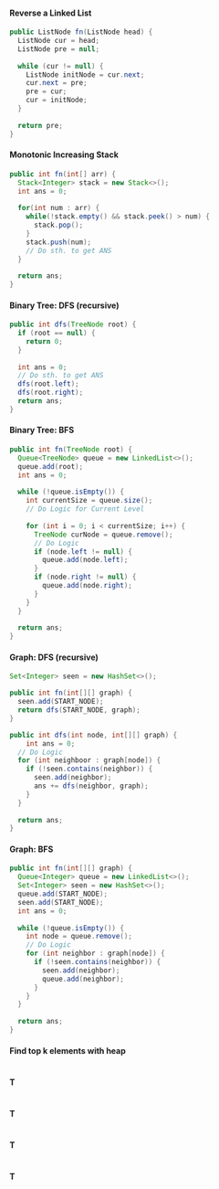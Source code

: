#### Reverse a Linked List

```java
public ListNode fn(ListNode head) {
  ListNode cur = head;
  ListNode pre = null;
  
  while (cur != null) {
    ListNode initNode = cur.next;
    cur.next = pre;
    pre = cur;
    cur = initNode;
  }
  
  return pre;
}
```

#### Monotonic Increasing Stack

```java
public int fn(int[] arr) {
  Stack<Integer> stack = new Stack<>();
  int ans = 0;
  
  for(int num : arr) {
    while(!stack.empty() && stack.peek() > num) {
      stack.pop();
    }
    stack.push(num);
    // Do sth. to get ANS
  }
  
  return ans;
}
```

#### Binary Tree: DFS (recursive)

```java
public int dfs(TreeNode root) {
  if (root == null) {
    return 0;
  }
  
  int ans = 0;
  // Do sth. to get ANS
  dfs(root.left);
  dfs(root.right);
  return ans;
}
```

#### Binary Tree: BFS

```java
public int fn(TreeNode root) {
  Queue<TreeNode> queue = new LinkedList<>();
  queue.add(root);
  int ans = 0;
  
  while (!queue.isEmpty()) {
    int currentSize = queue.size();
    // Do Logic for Current Level
    
    for (int i = 0; i < currentSize; i++) {
      TreeNode curNode = queue.remove();
      // Do Logic
      if (node.left != null) {
        queue.add(node.left);
      }
      if (node.right != null) {
        queue.add(node.right);
      }
    }
  }
  
  return ans;
}
```

#### Graph: DFS (recursive)

```java
Set<Integer> seen = new HashSet<>();

public int fn(int[][] graph) {
  seen.add(START_NODE);
  return dfs(START_NODE, graph);
}

public int dfs(int node, int[][] graph) {
	int ans = 0;
  // Do Logic
  for (int neighboor : graph[node]) {
    if (!seen.contains(neighbor)) {
      seen.add(neighbor);
      ans += dfs(neighbor, graph);
    }
  }
  
  return ans;
}
```

#### Graph: BFS

```java
public int fn(int[][] graph) {
  Queue<Integer> queue = new LinkedList<>();
  Set<Integer> seen = new HashSet<>();
  queue.add(START_NODE);
  seen.add(START_NODE);
  int ans = 0;
  
  while (!queue.isEmpty()) {
    int node = queue.remove();
    // Do Logic
    for (int neighbor : graph[node]) {
      if (!seen.contains(neighbor)) {
        seen.add(neighbor);
        queue.add(neighbor);
      }
    }
  }
  
  return ans;
}
```

#### Find top k elements with heap

```java

```

#### T

```java

```

#### T

```java

```

#### T

```java

```

#### T

```java

```

